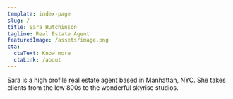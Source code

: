 ```yaml
---
template: index-page
slug: /
title: Sara Hutchinson
tagline: Real Estate Agent
featuredImage: /assets/image.png
cta:
  ctaText: Know more
  ctaLink: /about
---
```


Sara is a high profile real estate agent based in Manhattan, NYC. She takes clients from the low 800s to the wonderful skyrise studios.

